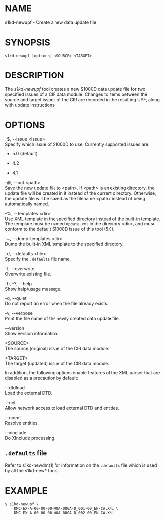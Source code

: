 NAME
====

s1kd-newupf - Create a new data update file

SYNOPSIS
========

    s1kd-newupf [options] <SOURCE> <TARGET>

DESCRIPTION
===========

The *s1kd-newupf* tool creates a new S1000D data update file for two
specified issues of a CIR data module. Changes to items between the
source and target issues of the CIR are recorded in the resulting UPF,
along with update instructions.

OPTIONS
=======

-$, --issue &lt;issue&gt;  
Specify which issue of S1000D to use. Currently supported issues are:

-   5.0 (default)

-   4.2

-   4.1

-@, --out &lt;path&gt;  
Save the new update file to &lt;path&gt;. If &lt;path&gt; is an existing
directory, the update file will be created in it instead of the current
directory. Otherwise, the update file will be saved as the filename
&lt;path&gt; instead of being automatically named.

-%, --templates &lt;dir&gt;  
Use XML template in the specified directory instead of the built-in
template. The template must be named `update.xml` in the directory
&lt;dir&gt;, and must conform to the default S1000D issue of this tool
(5.0).

-\~, --dump-templates &lt;dir&gt;  
Dump the built-in XML template to the specified directory.

-d, --defaults &lt;file&gt;  
Specify the `.defaults` file name.

-f, --overwrite  
Overwrite existing file.

-h, -?, --help  
Show help/usage message.

-q, --quiet  
Do not report an error when the file already exists.

-v, --verbose  
Print the file name of the newly created data update file.

--version  
Show version information.

&lt;SOURCE&gt;  
The source (original) issue of the CIR data module.

&lt;TARGET&gt;  
The target (updated) issue of the CIR data module.

In addition, the following options enable features of the XML parser
that are disabled as a precaution by default:

--dtdload  
Load the external DTD.

--net  
Allow network access to load external DTD and entities.

--noent  
Resolve entities.

--xinclude  
Do XInclude processing.

`.defaults` file
----------------

Refer to s1kd-newdm(1) for information on the `.defaults` file which is
used by all the s1kd-new\* tools.

EXAMPLE
=======

    $ s1kd-newupf \
        DMC-EX-A-00-00-00-00A-00GA-D_001-00_EN-CA.XML \
        DMC-EX-A-00-00-00-00A-00GA-D_002-00_EN-CA.XML

